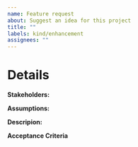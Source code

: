 ```yaml
---
name: Feature request
about: Suggest an idea for this project
title: ""
labels: kind/enhancement
assignees: ""
---
```


# Details

**Stakeholders:**

<!-- Note: Who does this effect? -->

**Assumptions:**

<!-- Note: Prerequisite related to this issue. -->

**Descripion:**

<!-- Note: A clear and concise description of what you want to happen. -->

**Acceptance Criteria**

<!-- Note: What needs to be done in order for this to be merged>